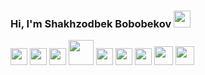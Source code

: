 ### Hi, I'm Shakhzodbek Bobobekov <img src="https://media.giphy.com/media/hvRJCLFzcasrR4ia7z/giphy.gif" width="27px" >
<img src="https://www.freepnglogos.com/uploads/html5-logo-png/html5-logo-html-logo-10.png" width="27px" >
<img src="https://www.yolearnonline.com/img/css.png" width="27px" >
<img src="https://sass-lang.com/assets/img/styleguide/white-e44bed0d.png" width="27px">
<img src="https://hminteractive.io/wp-content/uploads/2016/02/Boostrap-Logo.png" width="40px" >
<img src="https://www.blockknowledge.co/wp-content/uploads/2021/05/Js.png" width="27px" >
<img src="https://brandslogos.com/wp-content/uploads/thumbs/redux-logo-vector.svg" width="27px" >
<img src="https://bradysnuggs.net/img/Redux.png" width="27px">
<img src="https://seeklogo.com/images/N/next-js-logo-8FCFF51DD2-seeklogo.com.png" width="30px"> 
<img src="https://upload.wikimedia.org/wikipedia/commons/thumb/1/17/GraphQL_Logo.svg/2048px-GraphQL_Logo.svg.png" width="30px"> 




